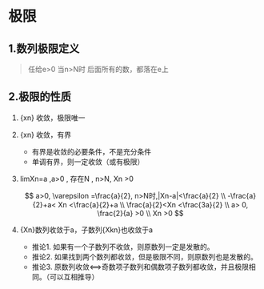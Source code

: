 # 极限

## 1.数列极限定义
> 任给e>0  当n>N时 后面所有的数，都落在e上

## 2.极限的性质
1. {xn} 收敛，极限唯一
2. {xn} 收敛，有界
    * 有界是收敛的必要条件，不是充分条件
    * 单调有界，则一定收敛（或有极限）
3. limXn=a ,a>0 , 存在N , n>N, Xn >0

    $$
    a>0, \varepsilon =\frac{a}{2}, n>N时,|Xn-a|<\frac{a}{2} \\
    -\frac{a}{2}+a< Xn <\frac{a}{2}+a \\
    \frac{a}{2}<Xn <\frac{3a}{2} \\ 
    a> 0, \frac{2}{a} >0 \\ 
    Xn >0
    $$
4.  {Xn}数列收敛于a，子数列{Xkn}也收敛于a
    * 推论1. 如果有一个子数列不收敛，则原数列一定是发散的。
    * 推论2. 如果找到两个数列都收敛，但是极限不同，则原数列也是发散的。
    * 推论3. 原数列收敛<==>奇数项子数列和偶数项子数列都收敛，并且极限相同。（可以互相推导）